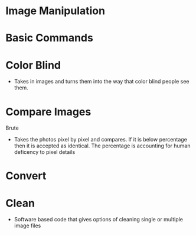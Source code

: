 # Image Manipulation

# Basic Commands

# Color Blind
- Takes in images and turns them into the way that color blind people see them.
# Compare Images
Brute
- Takes the photos pixel by pixel and compares. If it is below percentage then it is accepted as identical. The percentage is accounting for human deficency to pixel details
# Convert

# Clean
- Software based code that gives options of cleaning single or multiple image files
